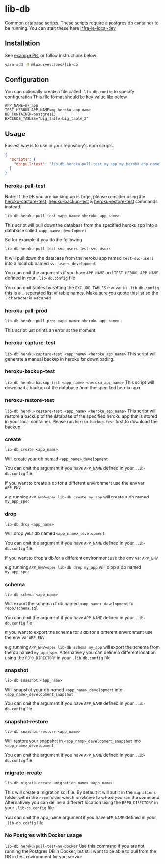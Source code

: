 # lib-db

Common database scripts. These scripts require a postgres db container to be running. You can start these here [infra-le-local-dev](https://github.com/lux-group/infra-le-local-dev)

## Installation

See [example PR](https://github.com/lux-group/svc-payment/pull/524/files), or follow instructions below:

```sh
yarn add -D @luxuryescapes/lib-db
```

## Configuration

You can optionally create a file called `.lib-db.config` to specify configuration
This file format should be key value like below

```
APP_NAME=my_app
TEST_HEROKU_APP_NAME=my_heroku_app_name
DB_CONTAINER=postgres13
EXCLUDE_TABLES="big_table;big_table_2"
```

## Usage

Easiest way is to use in your repository's npm scripts

```json
{
  "scripts": {
    "db:pull:test": "lib-db heroku-pull-test my_app my_heroku_app_name"
  }
}
```

### heroku-pull-test

Note: If the DB you are backing up is large, please consider using the [heroku-capture-test](#heroku-capture-test), [heroku-backup-test](#heroku-backup-test) & [heroku-restore-test](#heroku-restore-test) commands instead.

`lib-db heroku-pull-test <app_name> <heroku_app_name>`

This script will pull down the database from the specified heroku app into a database called `<app_name>_development`

So for example if you do the following

`lib-db heroku-pull-test svc_users test-svc-users`

It will pull down the database from the heroku app named `test-svc-users` into a local db named `svc_users_development`

You can omit the arguments if you have `APP_NAME` and `TEST_HEROKU_APP_NAME` defined in your `.lib-db.config` file

You can omit tables by setting the `EXCLUDE_TABLES` env var in `.lib-db.config` this is a `;` seperated list of table names. Make sure you quote this list so the `;` character is escaped

### heroku-pull-prod

`lib-db heroku-pull-prod <app_name> <heroku_app_name>`

This script just prints an error at the moment

### <a name="heroku-capture-test"></a> heroku-capture-test

`lib-db heroku-capture-test <app_name> <heroku_app_name>`
This script will generate a manual backup in heroku for downloading.

### <a name="heroku-backup-test"></a> heroku-backup-test

`lib-db heroku-backup-test <app_name> <heroku_app_name>`
This script will download a backup of the database from the specified heroku app.

### <a name="heroku-restore-test"></a> heroku-restore-test

`lib-db heroku-restore-test <app_name> <heroku_app_name>`
This script will restore a backup of the database of the specified heroku app that is stored in your local container. Please run `heroku-backup-test` first to download the backup.

### create

`lib-db create <app_name>`

Will create your db named `<app_name>_development`

You can omit the argument if you have `APP_NAME` defined in your `.lib-db.config` file

If you want to create a db for a different environment use the env var `APP_ENV`

e.g running `APP_ENV=spec lib-db create my_app` will create a db named `my_app_spec`

### drop

`lib-db drop <app_name>`

Will drop your db named `<app_name>_development`

You can omit the argument if you have `APP_NAME` defined in your `.lib-db.config` file

If you want to drop a db for a different environment use the env var `APP_ENV`

e.g running `APP_ENV=spec lib-db drop my_app` will drop a db named `my_app_spec`

### schema

`lib-db schema <app_name>`

Will export the schema of db named `<app_name>_development` to `repo/schema.sql`

You can omit the argument if you have `APP_NAME` defined in your `.lib-db.config` file

If you want to export the schema for a db for a different environment use the env var `APP_ENV`

e.g running `APP_ENV=spec lib-db schema my_app` will export the schema from the db named `my_app_spec`
Alternatively you can define a different location using the `REPO_DIRECTORY` in your `.lib-db.config` file

### snapshot

`lib-db snapshot <app_name>`

Will snapshot your db named `<app_name>_development` into `<app_name>_development_snapshot`

You can omit the argument if you have `APP_NAME` defined in your `.lib-db.config` file

### snapshot-restore

`lib-db snapshot-restore <app_name>`

Will restore your snapshot in `<app_name>_development_snapshot` into `<app_name>_development`

You can omit the argument if you have `APP_NAME` defined in your `.lib-db.config` file

### migrate-create

`lib-db migrate-create <migration_name> <app_name>`

This will create a migration sql file. By default it will put it in the `migrations` folder within the `repo` folder which is relative to where you ran the command
Alternatively you can define a different location using the `REPO_DIRECTORY` in your `.lib-db.config` file

You can omit the app_name argument if you have `APP_NAME` defined in your `.lib-db.config` file

### No Postgres with Docker usage

`lib-db heroku-pull-test-no-docker`
Use this command if you are not running the Postgres DB in Docker, but still want to be able to pull from the DB in test environment for you service